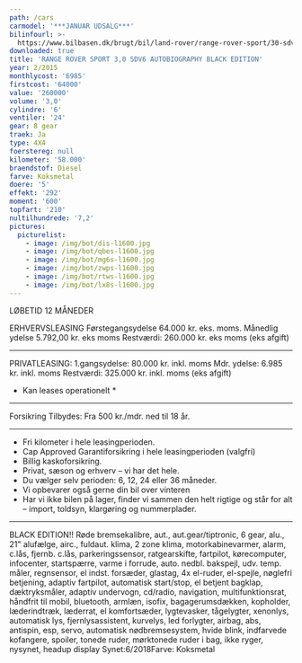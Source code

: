 ```yaml
---
path: /cars
carmodel: '***JANUAR UDSALG***'
bilinfourl: >-
  https://www.bilbasen.dk/brugt/bil/land-rover/range-rover-sport/30-sdv6-autobiography-dynamic-aut-5d/4052082
downloaded: true
title: 'RANGE ROVER SPORT 3,0 SDV6 AUTOBIOGRAPHY BLACK EDITION'
year: 2/2015
monthlycost: '6985'
firstcost: '64000'
value: '260000'
volume: '3,0'
cylindre: '6'
ventiler: '24'
gear: 8 gear
traek: Ja
type: 4X4
foerstereg: null
kilometer: '58.000'
braendstof: Diesel
farve: Koksmetal
doere: '5'
effekt: '292'
moment: '600'
topfart: '210'
nultilhundrede: '7,2'
pictures:
  picturelist:
    - image: /img/bot/dis-l1600.jpg
    - image: /img/bot/qbes-l1600.jpg
    - image: /img/bot/mg6s-l1600.jpg
    - image: /img/bot/zwps-l1600.jpg
    - image: /img/bot/rtws-l1600.jpg
    - image: /img/bot/lx8s-l1600.jpg
---
```


LØBETID 12 MÅNEDER

ERHVERVSLEASING
Førstegangsydelse 64.000 kr. eks. moms.
Månedlig ydelse 5.792,00 kr. eks moms
Restværdi: 260.000 kr. eks moms (eks afgift)

---

PRIVATLEASING:
1.gangsydelse: 80.000 kr. inkl. moms
Mdr. ydelse: 6.985 kr. inkl. moms
Restværdi: 325.000 kr. inkl. moms (eks afgift)

- Kan leases operationelt \*

---

Forsikring Tilbydes:
Fra 500 kr./mdr. ned til 18 år.

---

- Fri kilometer i hele leasingperioden.
- Cap Approved Garantiforsikring i hele leasingperioden (valgfri)
- Billig kaskoforsikring.
- Privat, sæson og erhverv – vi har det hele.
- Du vælger selv perioden: 6, 12, 24 eller 36 måneder.
- Vi opbevarer også gerne din bil over vinteren
- Har vi ikke bilen på lager, finder vi sammen den helt rigtige og står for alt – import, toldsyn, klargøring og nummerplader.

---

BLACK EDITION!!
Røde bremsekalibre, aut., aut.gear/tiptronic, 6 gear, alu., 21" alufælge, airc., fuldaut. klima, 2 zone klima, motorkabinevarmer, alarm, c.lås, fjernb. c.lås, parkeringssensor, ratgearskifte, fartpilot, kørecomputer, infocenter, startspærre, varme i forrude, auto. nedbl. bakspejl, udv. temp. måler, regnsensor, el indst. forsæder, glastag, 4x el-ruder, el-spejle, nøglefri betjening, adaptiv fartpilot, automatisk start/stop, el betjent bagklap, dæktryksmåler, adaptiv undervogn, cd/radio, navigation, multifunktionsrat, håndfrit til mobil, bluetooth, armlæn, isofix, bagagerumsdækken, kopholder, læderindtræk, læderrat, el komfortsæder, lygtevasker, tågelygter, xenonlys, automatisk lys, fjernlysassistent, kurvelys, led forlygter, airbag, abs, antispin, esp, servo, automatisk nødbremsesystem, hvide blink, indfarvede kofangere, spoiler, tonede ruder, mørktonede ruder i bag, ikke ryger, nysynet, headup display
Synet:6/2018Farve: Koksmetal
